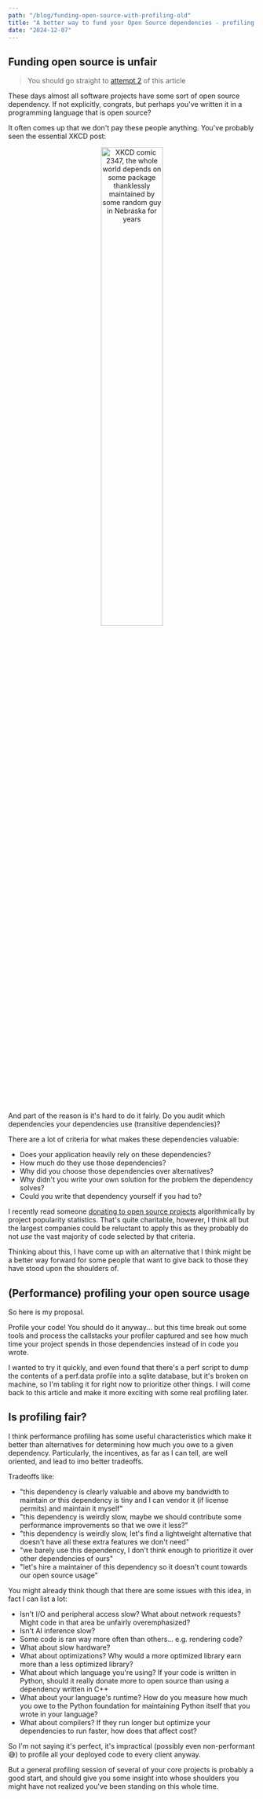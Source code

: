 ```yaml
---
path: "/blog/funding-open-source-with-profiling-old"
title: "A better way to fund your Open Source dependencies - profiling (old)"
date: "2024-12-07"
---
```


## Funding open source is unfair

> You should go straight to [attempt 2](/blog/pre-funding-open-source-with-profiling) of this article

<!-- TODO: check linux foundation Census 3 for some quotes -->

These days almost all software projects have some sort of open source dependency.
If not explicitly, congrats, but perhaps you've written it in a programming language that is open source?

It often comes up that we don't pay these people anything. You've probably seen the essential XKCD post:

<div style="text-align:center">
  <img style="width:50%" alt="XKCD comic 2347, the whole world depends on some package thanklessly maintained by some random guy in Nebraska for years" src="https://www.explainxkcd.com/wiki/images/d/d7/dependency.png" />
</div>

And part of the reason is it's hard to do it fairly. Do you audit which dependencies
your dependencies use (transitive dependencies)?

There are a lot of criteria for what makes these dependencies valuable:

- Does your application heavily rely on these dependencies?
- How much do they use those dependencies?
- Why did you choose those dependencies over alternatives?
- Why didn't you write your own solution for the problem the dependency solves?
- Could you write that dependency yourself if you had to?

I recently read someone [donating to open source projects](https://kvinogradov.com/algo-sponsors/)
algorithmically by project popularity statistics. That's quite charitable, however,
I think all but the largest companies could be reluctant to apply this as they probably do not _use_
the vast majority of code selected by that criteria.

Thinking about this, I have come up with an alternative that I think might be
a better way forward for some people that want to give back to those they have
stood upon the shoulders of.

## (Performance) profiling your open source usage

So here is my proposal.

Profile your code! You should do it anyway... but this time break out some tools and process the callstacks
your profiler captured and see how much time your project spends in those dependencies instead of in code you wrote.

I wanted to try it quickly, and even found that there's a perf script to dump the contents of a perf.data profile
into a sqlite database, but it's broken on machine, so I'm tabling it for right now to prioritize other things.
I will come back to this article and make it more exciting with some real profiling later.

## Is profiling fair?

I think performance profiling has some useful characteristics which make it better than
alternatives for determining how much you owe to a given dependency.
Particularly, the incentives, as far as I can tell, are well oriented, and lead to imo better
tradeoffs.

Tradeoffs like:

- "this dependency is clearly valuable and above my bandwidth to maintain _or_ this dependency is tiny and I can vendor it (if license permits) and maintain it myself"
- "this dependency is weirdly slow, maybe we should contribute some performance improvements so that we owe it less?"
- "this dependency is weirdly slow, let's find a lightweight alternative that doesn't have all these extra features we don't need"
- "we barely use this dependency, I don't think enough to prioritize it over other dependencies of ours"
- "let's hire a maintainer of this dependency so it doesn't count towards our open source usage"

You might already think though that there are some issues with this idea, in fact I can list a lot:

- Isn't I/O and peripheral access slow? What about network requests? Might code in that area be unfairly overemphasized?
- Isn't AI inference slow?
- Some code is ran way more often than others... e.g. rendering code?
- What about slow hardware?
- What about optimizations? Why would a more optimized library earn more than a less optimized library?
- What about which language you're using? If your code is written in Python, should it really donate more to open source
  than using a dependency written in C++
- What about your language's runtime? How do you measure how much you owe to the Python foundation for maintaining
  Python itself that you wrote in your language?
- What about compilers? If they run longer but optimize your dependencies to run faster, how does that affect cost?

So I'm not saying it's perfect, it's impractical (possibly even non-performant 😅) to profile all your
deployed code to every client anyway.

But a general profiling session of several of your core projects is probably a good start, and should give you some
insight into whose shoulders you might have not realized you've been standing on this whole time.
